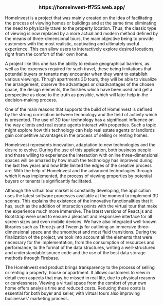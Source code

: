 <h3 align="center">https://homeinvest-ff755.web.app/</h3>

   HomeInvest is a project that was mainly created on the idea of facilitating the process of viewing homes or buildings and at the same time eliminating the need to physically travel to the property location. Thus, the classic type of viewing is now replaced by a more actual and modern method defined by the means of three-dimensional tours, the main objective being to provide customers with the most realistic, captivating and ultimately useful experience. This can allow users to interactively explore desired locations, right from the comfort of their own home.

   A project like this one has the ability to reduce geographical barriers, as well as the expenses required for such travel, these being limitations that potential buyers or tenants may encounter when they want to establish various viewings. Thrugh apartments 3D tours, they will be able to visualize the arrangement, observe the advantages or disadvantages of the chosen space, the design elements, the finishes which have been used and get a perspective as close to the truth as possible, which will later help in the decision-making process.
    
   One of the main reasons that supports the build of HomeInvest is defined by the strong correlation between technology and the field of activity which is presented. The use of 3D tour technology has a significant influence on the way clients and real estate agents interact with properties. Such a topic might explore how this technology can help real estate agents or landlords gain competitive advantages in the process of selling or renting homes.

   HomeInvest represents innovation, adaptation to new technologies and the desire to evolve. During the use of this application, both business people and those willing to experience the interaction with online three-dimensional spaces will be amazed by how much the technology has improved during the last few years and how little limited the edges of the creative process are. With the help of HomeInvest and the advanced technologies through which it was implemented, the process of viewing properties by potential buyers or tenants is significantly facilitated.
    
   Although the virtual tour market is constantly developing, the application uses the latest software processes available at the moment to implement 3D scenes. This explains the existence of the innovative functionalities that it has, such as the addition of interaction points with the virtual tour that make the experience much more immersive. The latest versions of React.js and Bootstrap were used to ensure a pleasant and responsive interface for all screen sizes and even mobile devices. We have also integrated well-known libraries such as Three.js and Tween.js for outlining an immersive three-dimensional space and the smoothest and most fluid transitions. During the finalization of the project, we took into account all the elements that were necessary for the implementation, from the consumption of resources and performance, to the format of the data structures, writing a well-structured and understandable source code and the use of the best data storage methods through Firebase.
    
   The HomeInvest end product brings transparency to the process of selling or renting a property, house or apartment. It allows customers to view in detail even aspects that may be missed in real life, due to physical reasons or carelessness. Viewing a virtual space from the comfort of your own home offers analysis time and reduced costs. Reducing these costs is essential for both buyer and seller, with virtual tours also improving businesses' marketing process.
